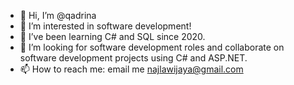 - 👋 Hi, I’m @qadrina
- 👀 I’m interested in software development!
- 🌱 I’ve been learning C# and SQL since 2020.
- 💞️ I’m looking for software development roles and collaborate on software development projects using C# and ASP.NET.
- 📫 How to reach me: email me najlawijaya@gmail.com

<!---
qadrina/qadrina is a ✨ special ✨ repository because its `README.md` (this file) appears on your GitHub profile.
You can click the Preview link to take a look at your changes.
--->
